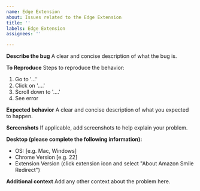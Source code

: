 ```yaml
---
name: Edge Extension
about: Issues related to the Edge Extension
title: ''
labels: Edge Extension
assignees: ''

---
```


**Describe the bug**
A clear and concise description of what the bug is.

**To Reproduce**
Steps to reproduce the behavior:
1. Go to '...'
2. Click on '....'
3. Scroll down to '....'
4. See error

**Expected behavior**
A clear and concise description of what you expected to happen.

**Screenshots**
If applicable, add screenshots to help explain your problem.

**Desktop (please complete the following information):**
 - OS: [e.g. Mac, Windows]
 - Chrome Version [e.g. 22]
 - Extension Version (click extension icon and select "About Amazon Smile Redirect")

**Additional context**
Add any other context about the problem here.
